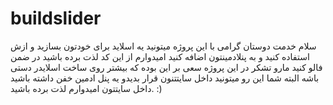 # buildslider
سلام خدمت دوستان گرامی با این پروژه میتونید یه اسلاید برای خودتون بسازید و ازش استفاده کنید و به پنلادمینتون اضافه کنید امیدوارم از این کد لذت برده باشید در ضمن فالو کنید مارو تشکر
در این پروژه سعی بر این بوده که بیشتر روی ساخت اسلایدر دستی باشه البته شما این رو میتونید داخل سایتتنون قرار بدیدو یه پنل ادمین خفن داشته باشید داخل سایتتون امیدوارم لذت برده باشید.
:)
